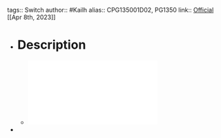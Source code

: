 tags:: Switch 
author:: #Kailh
alias:: CPG135001D02, PG1350
link:: [Official](http://www.kailh.com/en/Products/Ks/CS/)
[[Apr 8th, 2023]]

- # Description
	- ![Kailh_switch_chocV1.pdf](../assets/Kailh_switch_chocV1_1681040217277_0.pdf)
-